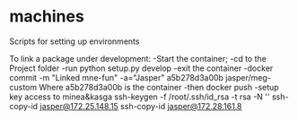 machines
========

Scripts for setting up environments


To link a package under development:
-Start the container;
-cd to the Project folder
-run python setup.py develop
-exit the container
-docker commit -m "Linked mne-fun" -a="Jasper" a5b278d3a00b jasper/meg-custom
Where a5b278d3a00b is the container
-then docker push 
-setup key access to minea&kasga
ssh-keygen -f /root/.ssh/id_rsa -t rsa -N ''
ssh-copy-id jasper@172.25.148.15
ssh-copy-id jasper@172.28.161.8




